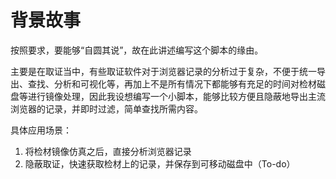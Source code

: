 # 背景故事

按照要求，要能够“自圆其说”，故在此讲述编写这个脚本的缘由。

主要是在取证当中，有些取证软件对于浏览器记录的分析过于复杂，不便于统一导出、查找、分析和可视化等，再加上不是所有情况下都能够有充足的时间对检材磁盘等进行镜像处理，因此我设想编写一个小脚本，能够比较方便且隐蔽地导出主流浏览器的记录，并即时过滤，简单查找所需内容。

具体应用场景：

1. 将检材镜像仿真之后，直接分析浏览器记录
2. 隐蔽取证，快速获取检材上的记录，并保存到可移动磁盘中（To-do）
